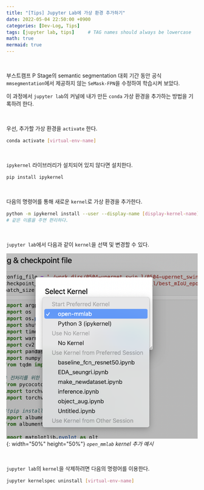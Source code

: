```yaml
---
title: "[Tips] Jupyter Lab에 가상 환경 추가하기"
date: 2022-05-04 22:50:00 +0900
categories: [Dev-Log, Tips]
tags: [jupyter lab, tips]     # TAG names should always be lowercase
math: true
mermaid: true
---
```


<br>

부스트캠프 P Stage의 semantic segmentation 대회 기간 동안 공식 `mmsegmentation`에서 제공하지 않는 `SeMask-FPN`을 수정하여 학습시켜 보았다.

이 과정에서 `jupyter lab`의 커널에 내가 만든 `conda` 가상 환경을 추가하는 방법을 기록하려 한다.


<br>

우선, 추가할 가상 환경을 `activate` 한다.

```bash
conda activate [virtual-env-name]
```

<br>

`ipykernel` 라이브러리가 설치되어 있지 않다면 설치한다.

```bash
pip install ipykernel
```

<br>

다음의 명령어를 통해 새로운 `kernel`로 가상 환경을 추가한다.

```bash
python -m ipykernel install --user --display-name [display-kernel-name] --name [virtual-env-name] 
# 같은 이름을 주면 편리하다.
```

<br>

`jupyter lab`에서 다음과 같이 `kernel`을 선택 및 변경할 수 있다.

![](/assets/img/posts/Dev-Log/Tips/2022-05-04-jupyter-lab-kernel.png){: width="50%" height="50%"}
_`open_mmlab` kernel 추가 예시_

<br>

`jupyter lab`의 `kernel`을 삭제하려면 다음의 명령어를 이용한다.

```bash
jupyter kernelspec uninstall [virtual-env-name] 
```
